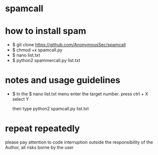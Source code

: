 # spamcall





# how to install spam
  * $ git clone https://github.com/AnonymousSec/spamcall
  * $ chmod +x spamcall.py
  * $ nano list.txt
  * $ python2 spammercall.py list.txt

# notes and usage guidelines

  * $ In the $ nano list.txt menu enter the target number. press ctrl + X select Y

      then type python2 spamcall.py list.txt

# repeat repeatedly

please pay attention to code interruption outside the responsibility of the Author, all risks borne by the user
